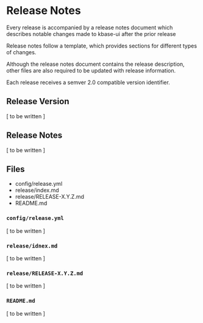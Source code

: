 ---
---
# Release Notes

Every release is accompanied by a release notes document which describes notable changes made to kbase-ui after the prior release

Release notes follow a template, which provides sections for different types of changes.

Although the release notes document contains the release description, other files are also required to be updated with release information.

Each release receives a semver 2.0 compatible version identifier.

## Release Version

[ to be written ]

## Release Notes

[ to be written ]


## Files 

- config/release.yml
- release/index.md
- release/RELEASE-X.Y.Z.md
- README.md

### `config/release.yml`

[ to be written ]

### `release/idnex.md`

[ to be written ]

### `release/RELEASE-X.Y.Z.md`

[ to be written ]

### `README.md`

[ to be written ]